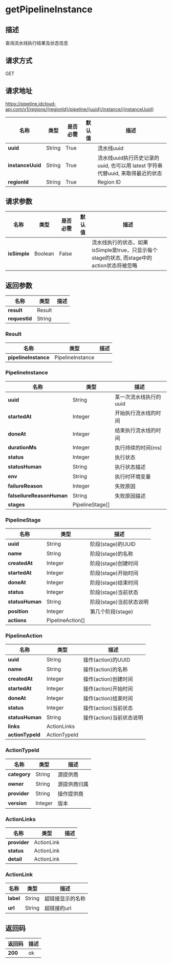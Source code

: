# getPipelineInstance


## 描述
查询流水线执行结果及状态信息

## 请求方式
GET

## 请求地址
https://pipeline.jdcloud-api.com/v1/regions/{regionId}/pipeline/{uuid}/instance/{instanceUuid}

|名称|类型|是否必需|默认值|描述|
|---|---|---|---|---|
|**uuid**|String|True| |流水线uuid|
|**instanceUuid**|String|True| |流水线uuid执行历史记录的uuid, 也可以用 latest 字符串代替uuid, 来取得最近的状态|
|**regionId**|String|True| |Region ID|

## 请求参数
|名称|类型|是否必需|默认值|描述|
|---|---|---|---|---|
|**isSimple**|Boolean|False| |流水线执行的状态，如果isSimple是true，只显示每个stage的状态, 而stage中的action状态将被忽略|


## 返回参数
|名称|类型|描述|
|---|---|---|
|**result**|Result| |
|**requestId**|String| |

### Result
|名称|类型|描述|
|---|---|---|
|**pipelineInstance**|PipelineInstance| |
### PipelineInstance
|名称|类型|描述|
|---|---|---|
|**uuid**|String|某一次流水线执行的uuid|
|**startedAt**|Integer|开始执行流水线的时间|
|**doneAt**|Integer|结束执行流水线的时间|
|**durationMs**|Integer|执行持续的时间(ms)|
|**status**|Integer|执行状态|
|**statusHuman**|String|执行状态描述|
|**env**|String|执行时环境变量|
|**failureReason**|Integer|失败原因|
|**falseilureReasonHuman**|String|失败原因描述|
|**stages**|PipelineStage[]| |
### PipelineStage
|名称|类型|描述|
|---|---|---|
|**uuid**|String|阶段(stage)的UUID|
|**name**|String|阶段(stage)的名称|
|**createdAt**|Integer|阶段(stage)创建时间|
|**startedAt**|Integer|阶段(stage)开始时间|
|**doneAt**|Integer|阶段(stage)结束时间|
|**status**|Integer|阶段(stage)当前状态|
|**statusHuman**|String|阶段(stage)当前状态说明|
|**position**|Integer|第几个阶段(stage)|
|**actions**|PipelineAction[]| |
### PipelineAction
|名称|类型|描述|
|---|---|---|
|**uuid**|String|操作(action)的UUID|
|**name**|String|操作(action)的名称|
|**createdAt**|Integer|操作(action)创建时间|
|**startedAt**|Integer|操作(action)开始时间|
|**doneAt**|Integer|操作(action)结束时间|
|**status**|Integer|操作(action)当前状态|
|**statusHuman**|String|操作(action)当前状态说明|
|**links**|ActionLinks| |
|**actionTypeId**|ActionTypeId| |
### ActionTypeId
|名称|类型|描述|
|---|---|---|
|**category**|String|源提供商|
|**owner**|String|源提供商归属|
|**provider**|String|操作提供商|
|**version**|Integer|版本|
### ActionLinks
|名称|类型|描述|
|---|---|---|
|**provider**|ActionLink| |
|**status**|ActionLink| |
|**detail**|ActionLink| |
### ActionLink
|名称|类型|描述|
|---|---|---|
|**label**|String|超链接显示的名称|
|**url**|String|超链接的url|

## 返回码
|返回码|描述|
|---|---|
|**200**|ok|
